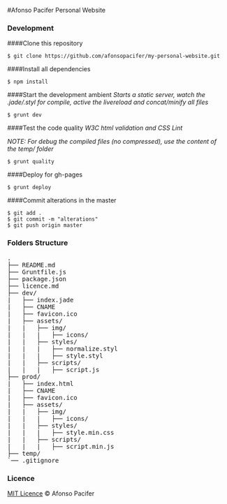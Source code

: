 #Afonso Pacifer Personal Website

### Development
####Clone this repository

    $ git clone https://github.com/afonsopacifer/my-personal-website.git

####Install all dependencies

    $ npm install

####Start the development ambient 
*Starts a static server, watch the .jade/.styl for compile, active the livereload and concat/minify all files*

    $ grunt dev

####Test the code quality
*W3C html validation and CSS Lint*

*NOTE: For debug the compiled files (no compressed), use the content of the temp/ folder*

    $ grunt quality

####Deploy for gh-pages

    $ grunt deploy

####Commit alterations in the master

    $ git add .
    $ git commit -m "alterations"
    $ git push origin master

### Folders Structure
<pre>
.
├── README.md
├── Gruntfile.js
├── package.json
├── licence.md
├── dev/
|   ├── index.jade
|   ├── CNAME
|   ├── favicon.ico
|   ├── assets/
|   |   ├── img/
|   |   |   ├── icons/
|   |   ├── styles/
|   |   |   ├── normalize.styl
|   |   |   ├── style.styl
|   |   ├── scripts/
|   |   |   ├── script.js
├── prod/
|   ├── index.html
|   ├── CNAME
|   ├── favicon.ico
|   ├── assets/
|   |   ├── img/
|   |   |   ├── icons/
|   |   ├── styles/
|   |   |   ├── style.min.css
|   |   ├── scripts/
|   |   |   ├── script.min.js
├── temp/
`── .gitignore
</pre>

### Licence
[MIT Licence](licence.md) © Afonso Pacifer
